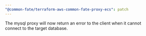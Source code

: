 ```yaml
---
"@common-fate/terraform-aws-common-fate-proxy-ecs": patch
---
```


The mysql proxy will now return an error to the client when it cannot connect to the target database.
